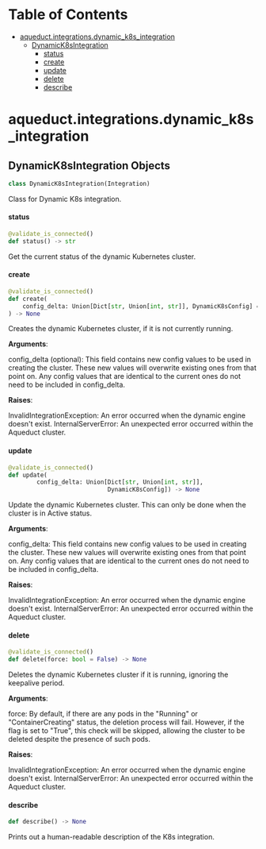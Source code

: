 # Table of Contents

* [aqueduct.integrations.dynamic\_k8s\_integration](#aqueduct.integrations.dynamic_k8s_integration)
  * [DynamicK8sIntegration](#aqueduct.integrations.dynamic_k8s_integration.DynamicK8sIntegration)
    * [status](#aqueduct.integrations.dynamic_k8s_integration.DynamicK8sIntegration.status)
    * [create](#aqueduct.integrations.dynamic_k8s_integration.DynamicK8sIntegration.create)
    * [update](#aqueduct.integrations.dynamic_k8s_integration.DynamicK8sIntegration.update)
    * [delete](#aqueduct.integrations.dynamic_k8s_integration.DynamicK8sIntegration.delete)
    * [describe](#aqueduct.integrations.dynamic_k8s_integration.DynamicK8sIntegration.describe)

<a id="aqueduct.integrations.dynamic_k8s_integration"></a>

# aqueduct.integrations.dynamic\_k8s\_integration

<a id="aqueduct.integrations.dynamic_k8s_integration.DynamicK8sIntegration"></a>

## DynamicK8sIntegration Objects

```python
class DynamicK8sIntegration(Integration)
```

Class for Dynamic K8s integration.

<a id="aqueduct.integrations.dynamic_k8s_integration.DynamicK8sIntegration.status"></a>

#### status

```python
@validate_is_connected()
def status() -> str
```

Get the current status of the dynamic Kubernetes cluster.

<a id="aqueduct.integrations.dynamic_k8s_integration.DynamicK8sIntegration.create"></a>

#### create

```python
@validate_is_connected()
def create(
    config_delta: Union[Dict[str, Union[int, str]], DynamicK8sConfig] = {}
) -> None
```

Creates the dynamic Kubernetes cluster, if it is not currently running.

**Arguments**:

  config_delta (optional):
  This field contains new config values to be used in creating the cluster.
  These new values will overwrite existing ones from that point on. Any config values
  that are identical to the current ones do not need to be included in config_delta.
  

**Raises**:

  InvalidIntegrationException:
  An error occurred when the dynamic engine doesn't exist.
  InternalServerError:
  An unexpected error occurred within the Aqueduct cluster.

<a id="aqueduct.integrations.dynamic_k8s_integration.DynamicK8sIntegration.update"></a>

#### update

```python
@validate_is_connected()
def update(
        config_delta: Union[Dict[str, Union[int, str]],
                            DynamicK8sConfig]) -> None
```

Update the dynamic Kubernetes cluster. This can only be done when the cluster is in
Active status.

**Arguments**:

  config_delta:
  This field contains new config values to be used in creating the cluster.
  These new values will overwrite existing ones from that point on. Any config values
  that are identical to the current ones do not need to be included in config_delta.
  

**Raises**:

  InvalidIntegrationException:
  An error occurred when the dynamic engine doesn't exist.
  InternalServerError:
  An unexpected error occurred within the Aqueduct cluster.

<a id="aqueduct.integrations.dynamic_k8s_integration.DynamicK8sIntegration.delete"></a>

#### delete

```python
@validate_is_connected()
def delete(force: bool = False) -> None
```

Deletes the dynamic Kubernetes cluster if it is running, ignoring the keepalive period.

**Arguments**:

  force:
  By default, if there are any pods in the "Running" or "ContainerCreating" status,
  the deletion process will fail. However, if the flag is set to "True", this check
  will be skipped, allowing the cluster to be deleted despite the presence of such pods.
  

**Raises**:

  InvalidIntegrationException:
  An error occurred when the dynamic engine doesn't exist.
  InternalServerError:
  An unexpected error occurred within the Aqueduct cluster.

<a id="aqueduct.integrations.dynamic_k8s_integration.DynamicK8sIntegration.describe"></a>

#### describe

```python
def describe() -> None
```

Prints out a human-readable description of the K8s integration.

